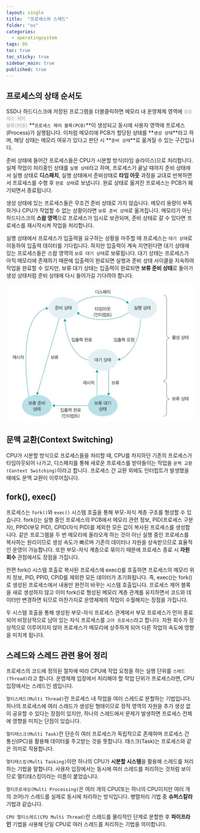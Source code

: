 ```yaml
---
layout: single
title:  "프로세스와 스레드"
folder: "os"
categories:
  - operatingsystem
tags: OS
toc: true
toc_sticky: true
sidebar_main: true
published: true
---
```


## 프로세스의 상태 순서도
SSD나 하드디스크에 저장된 프로그램을 더블클릭하면 메모리 내 운영체제 영역에 <code style="color: darkgray; background-color: #f4f4f4;">프로세스 제어 블록(PCB)</code> **`프로세스 제어 블록(PCB)`**이 생성되고 동시에 사용자 영역에 프로세스(Process)가 실행됩니다. 이처럼 메모리에 PCB가 할당된 상태를 **`생성 상태`**라고 하며, 해당 상태는 메모리 여유가 있다고 판단 시 **`준비 상태`**로 옮겨질 수 있는 구간입니다.

준비 상태에 들어간 프로세스들은 CPU가 시분할 방식(타임 슬라이스)으로 처리합니다. 실제 작업이 처리중인 상태를 `실행 상태`라고 하며, 프로세스가 끝날 때까지 준비 상태에서 실행 상태로 **디스패치**, 실행 상태에서 준비상태로 **타임 아웃** 과정을 교대로 반복하면서 프로세스를 수행 후 `완료 상태`로 보냅니다. 완료 상태로 옮겨진 프로세스는 PCB가 폐기되면서 종료됩니다.

생성 상태에 있는 프로세스들은 무조건 준비 상태로 가지 않습니다. 메모리 용량이 부족하거나 CPU가 작업할 수 없는 상황이라면 `보류 준비 상태`로 옮겨집니다. 메모리가 아닌 하드디스크의 **스왑 영역**으로 프로세스가 임시로 보관되며, 준비 상태로 갈 수 있다면 프로세스를 재시작시켜 작업을 처리합니다.

실행 상태에서 프로세스가 입출력을 요구하는 상황을 마주할 때 프로세스는 `대기 상태`로 이동하여 입출력 데이터를 기다립니다. 하지만 입출력이 계속 지연된다면 대기 상태에 있는 프로세스들은 스왑 영역의 `보류 대기 상태`로 보류됩니다. 대기 상태는 프로세스가 아직 메모리에 존재하기 때문에 입출력이 완료되면 실행과 준비 상태 사이클을 지속하여 작업을 완료할 수 있지만, 보류 대기 상태는 입출력이 완료되면 **보류 준비 상태**로 돌아가 생성 상태처럼 준비 상태에 다시 들어가길 기다려야 합니다.

![png](/assets/os/process_state.png)

## 문맥 교환(Context Switching)
CPU가 시분할 방식으로 프로세스들을 처리할 때, CPU를 차지하던 기존의 프로세스가 타임아웃되어 나가고, 디스패치를 통해 새로운 프로세스를 받아들이는 작업을 `문맥 교환(Context Switching)`이라고 합니다. 프로세스 간 교환 외에도 인터럽트가 발생했을 때에도 문맥 교환이 이루어집니다.

## fork(), exec()
프로세스는 `fork()`와 `exec()` 시스템 호출을 통해 부모-자식 계층 구조를 형성할 수 있습니다. fork()는 실행 중인 프로세스의 PCB에서 메모리 관련 정보, PID(프로세스 구분자), PPID(부모 PID), CPID(자식 PID)를 제외한 모든 값이 복사된 프로세스를 생성합니다. 같은 프로그램을 두 번 메모리에 올라오게 하는 것이 아닌 실행 중인 프로세스를 복사하는 원리이므로 생성 속도가 빠르며 기존의 데이터나 자원을 상속받으므로 효율적인 운영이 가능합니다. 또한 부모-자식 계층으로 묶이기 때문에 프로세스 종료 시 **자원 회수** 관점에서도 장점을 가집니다.

한편 fork() 시스템 호출로 복사된 프로세스에 exec()를 호출하면 프로세스의 메모리 위치 정보, PID, PPID, CPID를 제외한 모든 데이터가 초기화됩니다. 즉, exec()는 fork()로 생성된 프로세스에서 내용만 완전히 바꾸는 시스템 호출입니다. 프로세스 제어 블록을 새로 생성하지 않고 이미 fork()로 형성된 메모리 계층 관계를 유지하면서 코드와 데이터만 변경하면 되므로 마찬가지로 운영체제의 작업이 수월해지는 장점을 가집니다.

두 시스템 호출을 통해 생성된 부모-자식 프로세스 관계에서 부모 프로세스가 먼저 종료되어 비정상적으로 남아 있는 자식 프로세스를 `고아 프로세스`라고 합니다. 자원 회수가 정상적으로 이루어지지 않아 프로세스가 메모리에 상주하게 되어 다른 작업의 속도에 영향을 미치게 됩니다.

## 스레드와 스레드 관련 용어 정리
프로세스의 코드에 정의된 절차에 따라 CPU에 작업 요청을 하는 실행 단위를 `스레드(Thread)`라고 합니다. 운영체제 입장에서 처리해야 할 작업 단위가 프로세스라면, CPU 입장에서는 스레드인 셈입니다.

`멀티스레드(Multi Thread)`란 프로세스 내 작업을 여러 스레드로 분할하는 기법입니다. 하나의 프로세스에 여러 스레드가 생성된 형태이므로 정적 영역의 자원을 추가 생성 없이 공유할 수 있다는 장점이 있지만, 하나의 스레드에서 문제가 발생하면 프로세스 전체에 영향을 미치는 단점이 있습니다.

`멀티태스크(Multi Task)`란 단순히 여러 프로세스가 독립적으로 존재하며 프로세스 간 통신(IPC)을 활용해 데이터를 주고받는 것을 뜻합니다. 태스크(Task)는 프로세스와 같은 의미로 작용합니다.

`멀티태스킹(Multi Tasking)`이란 하나의 CPU가 **시분할 시스템**을 활용해 스레드를 처리하는 기법을 말합니다. 사용자 입장에서는 동시에 여러 스레드를 처리하는 것처럼 보이므로 멀티태스킹이라는 이름이 붙었습니다.

`멀티프로세싱(Multi Processing)`은 여러 개의 CPU(또는 하나의 CPU이지만 여러 개의 코어)가 스레드를 실제로 동시에 처리하는 방식입니다. 병렬처리 기법 중 **슈퍼스칼라** 기법과 같습니다.

`CPU 멀티스레드(CPU Multi Thread)`란 스레드를 물리적인 단계로 분할한 후 **파이프라인** 기법을 사용해 단일 CPU로 여러 스레드를 처리하는 기법을 의미합니다.